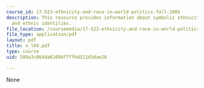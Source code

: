 ```yaml
---
course_id: 17-523-ethnicity-and-race-in-world-politics-fall-2005
description: This resource provides information about symbolic ethnicity, racial triangulation,
  and ethnic identities.
file_location: /coursemedia/17-523-ethnicity-and-race-in-world-politics-fall-2005/588a3c864da61094f7ff6d511d3dae26_o_l04.pdf
file_type: application/pdf
layout: pdf
title: o_l04.pdf
type: course
uid: 588a3c864da61094f7ff6d511d3dae26

---
```

None